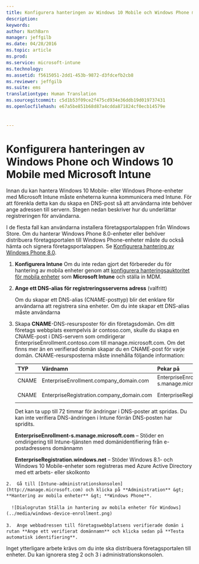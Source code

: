 ```yaml
---
title: Konfigurera hanteringen av Windows 10 Mobile och Windows Phone med Microsoft Intune | Microsoft Intune
description: 
keywords: 
author: NathBarn
manager: jeffgilb
ms.date: 04/28/2016
ms.topic: article
ms.prod: 
ms.service: microsoft-intune
ms.technology: 
ms.assetid: f5615051-2dd1-453b-9872-d3fdcefb2cb8
ms.reviewer: jeffgilb
ms.suite: ems
translationtype: Human Translation
ms.sourcegitcommit: c5d1b53f09ce2f475cd934e36ddb19d019737431
ms.openlocfilehash: e67a5be851b68d87a4cdda871824cf0ecb14579e


---
```



# Konfigurera hanteringen av Windows Phone och Windows 10 Mobile med Microsoft Intune
Innan du kan hantera Windows 10 Mobile- eller Windows Phone-enheter med Microsoft Intune måste enheterna kunna kommunicera med Intune. För att förenkla detta kan du skapa en DNS-post så att användarna inte behöver ange adressen till servern. Stegen nedan beskriver hur du underlättar registreringen för användarna.  

I de flesta fall kan användarna installera företagsportalappen från Windows Store. Om du hanterar Windows Phone 8.0-enheter eller behöver distribuera företagsportalen till Windows Phone-enheter måste du också hämta och signera företagsportalappen. Se [Konfigurera hantering av Windows Phone 8.0](set-up-windows-phone-8.0-management-with-microsoft-intune.md).

1.  **Konfigurera Intune** Om du inte redan gjort det förbereder du för hantering av mobila enheter genom att [konfigurera hanteringsauktoritet för mobila enheter](get-ready-to-enroll-devices-in-microsoft-intune.md#set-mobile-device-management-authority) som **Microsoft Intune** och ställa in MDM.

2.  **Ange ett DNS-alias för registreringsserverns adress** (valfritt)

    Om du skapar ett DNS-alias (CNAME-posttyp) blir det enklare för användarna att registrera sina enheter. Om du inte skapar ett DNS-alias måste användarna

  1.  Skapa **CNAME**-DNS-resursposter för din företagsdomän. Om ditt företags webbplats exempelvis är contoso.com, skulle du skapa en CNAME-post i DNS-servern som omdirigerar EnterpriseEnrollment.contoso.com till manage.microsoft.com. Om det finns mer än en verifierad domän skapar du en CNAME-post för varje domän. CNAME-resursposterna måste innehålla följande information:

      |TYP|Värdnamn|Pekar på|TTL|
      |--------|-------------|-------------|-------|
      |CNAME|EnterpriseEnrollment.company_domain.com|EnterpriseEnrollment-s.manage.microsoft.com |1 timme|
      |CNAME|EnterpriseRegistration.company_domain.com|EnterpriseRegistration.windows.net|1 timme|

      Det kan ta upp till 72 timmar för ändringar i DNS-poster att spridas. Du kan inte verifiera DNS-ändringen i Intune förrän DNS-posten har spridits.

      **EnterpriseEnrollment-s.manage.microsoft.com** – Stöder en omdirigering till Intune-tjänsten med domänidentifiering från e-postadressens domännamn

      **EnterpriseRegistration.windows.net** – Stöder Windows 8.1- och Windows 10 Mobile-enheter som registreras med Azure Active Directory med ett arbets- eller skolkonto

    2.  Gå till [Intune-administrationskonsolen](http://manage.microsoft.com) och klicka på **Administration** &gt; **Hantering av mobila enheter** &gt; **Windows Phone**.

      ![Dialogrutan Ställa in hantering av mobila enheter för Windows](../media/windows-device-enrollment.png)

    3.  Ange webbadressen till företagswebbplatsens verifierade domän i rutan **Ange ett verifierat domännamn** och klicka sedan på **Testa automatisk identifiering**.



Inget ytterligare arbete krävs om du inte ska distribuera företagsportalen till enheter.  Du kan ignorera steg 2 och 3 i administrationskonsolen.



<!--HONumber=Jun16_HO4-->


